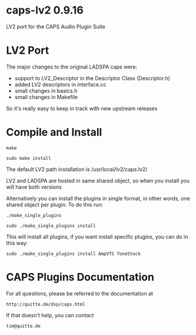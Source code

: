 caps-lv2 0.9.16
===============

LV2 port for the CAPS Audio Plugin Suite

LV2 Port
========

The major changes to the original LADSPA caps were:

- support to LV2_Descriptor in the Descriptor Class (Descriptor.h)
- added LV2 descriptors in interface.cc
- small changes in basics.h
- small changes in Makefile

So it's really easy to keep in track with new upstream releases

Compile and Install
===================

    make

    sudo make install

The default LV2 path installation is /usr/local/lv2/caps.lv2/

LV2 and LADSPA are hosted in same shared object, so when you install you will have both versions

Alternatively you can install the plugins in single format, in other words, one shared object per plugin.
To do this run:

    ./make_single_plugins

    sudo ./make_single_plugins install

This will install all plugins, if you want install specific plugins, you can do in this way:

    sudo ./make_single_plugins install AmpVTS ToneStack


CAPS Plugins Documentation
==========================

For all questions, please be referred to the documentation at

    http://quitte.de/dsp/caps.html

If that doesn't help, you can contact

    tim@quitte.de
